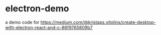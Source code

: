 # electron-demo
a demo code for https://medium.com/@kristaps.vitolins/create-desktop-with-electron-react-and-c-86f9765809b7
